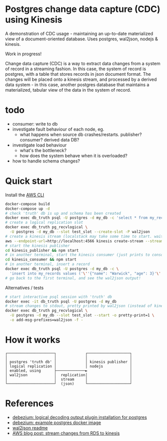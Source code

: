 # Postgres change data capture (CDC) using Kinesis

A demonstration of CDC usage - maintaining an up-to-date materialized view of a
document-oriented database. Uses postgres, wal2json, nodejs & kinesis.

Work in progress!

Change data capture (CDC) is a way to extract data changes from a system of
record in a streaming fashion. In this case, the system of record is postgres,
with a table that stores records in json document format. The changes will be
placed onto a kinesis stream, and processed by a derived data system - in this
case, another postgres database that maintains a materialized, tabular view of
the data in the system of record.


# todo
- consumer: write to db
- investigate fault behaviour of each node, eg.
  - what happens when source db crashes/restarts. publisher? consumer? derived
    data DB?
- investigate load behaviour
  - what's the bottleneck?
  - how does the system behave when it is overloaded?
- how to handle schema changes?


# Quick start
Install the [AWS CLI](https://docs.aws.amazon.com/cli/latest/userguide/install-cliv2.html)

```sh
docker-compose build
docker-compose up -d
# check 'truth' db is up and schema has been created
docker exec db_truth psql -U postgres -d my_db -c 'select * from my_records;'
# create a logical replication slot
docker exec db_truth pg_recvlogical \
  -U postgres -d my_db --slot test_slot --create-slot -P wal2json
# create a kinesis stream (localstack may take some time to start. wait a bit.)
aws --endpoint-url=http://localhost:4566 kinesis create-stream --stream-name Foo --shard-count 1
# start the kinesis publisher
cd kinesis_publisher && npm start
# in another terminal, start the kinesis consumer (just prints to console at the moment)
cd kinesis_consumer && npm start
# in another terminal, insert a record
docker exec db_truth psql -U postgres -d my_db -c \
  'insert into my_records values ('\''{"name": "Warwick", "age": 3}'\'');'
# go back to the first terminal, and see the wal2json output!
```

Alternatives / tests
```sh
# start interactive psql session with 'truth' db
docker exec -it db_truth psql -U postgres -d my_db
# stream changes to stdout, pretty printed by wal2json (instead of kinesis publisher)
docker exec db_truth pg_recvlogical \
  -U postgres -d my_db --slot test_slot --start -o pretty-print=1 \
  -o add-msg-prefixes=wal2json -f -
```


# How it works
```
┌─────────────────────┐             ┌───────────────────┐
│                     │             │                   │
│ postgres 'truth db' │             │ kinesis publisher │
│ logical replication │             │ nodejs            │
│ enabled, using      ├─────────────►                   │
│ wal2json            │  replication│                   │
│                     │  stream     │                   │
└─────────────────────┘  (json)     └───────────────────┘
```


# References
- [debezium: logical decoding output plugin installation for postgres](https://debezium.io/documentation/reference/postgres-plugins.html)
- [debezium: example postgres docker image](https://github.com/debezium/docker-images/tree/master/postgres/9.6)
- [wal2json readme](https://github.com/eulerto/wal2json)
- [AWS blog post: stream changes from RDS to kinesis](https://aws.amazon.com/blogs/database/stream-changes-from-amazon-rds-for-postgresql-using-amazon-kinesis-data-streams-and-aws-lambda/)
